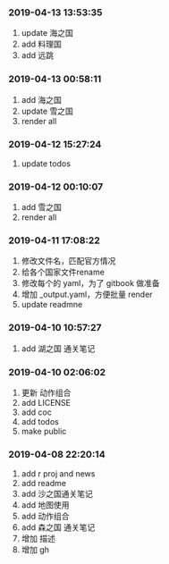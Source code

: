 ### 2019-04-13 13:53:35

1. update 海之国
1. add 料理国
1. add 远跳

### 2019-04-13 00:58:11

1. add 海之国
1. update 雪之国
1. render all

### 2019-04-12 15:27:24

1. update todos

### 2019-04-12 00:10:07

1. add 雪之国
1. render all


### 2019-04-11 17:08:22

1. 修改文件名，匹配官方情况
1. 给各个国家文件rename
1. 修改每个的 yaml，为了 gitbook 做准备
1. 增加 _output.yaml，方便批量 render
1. update readmne

### 2019-04-10 10:57:27

1. add 湖之国 通关笔记

### 2019-04-10 02:06:02

1. 更新 动作组合
1. add LICENSE
1. add coc
1. add todos
1. make public

### 2019-04-08 22:20:14

1. add r proj and news
1. add readme
1. add 沙之国通关笔记
1. add 地图使用
1. add 动作组合
1. add 森之国 通关笔记
1. 增加 描述
1. 增加 gh
